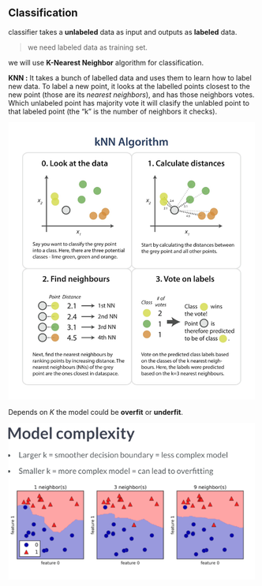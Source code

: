 **Classification**
----

classifier takes a **unlabeled** data as input and outputs as **labeled** data. 

> we need labeled data as training set. 

we will use **K-Nearest Neighbor** algorithm for classification. 

 **KNN :** It takes a bunch of labelled data and uses them to learn how to label new data. To label a new point, it looks at the labelled points closest to the new point (those are its *nearest neighbors*), and has those neighbors votes. Which unlabeled point has majority vote it will clasify the unlabled point to that labeled point
  (the “k” is the number of neighbors it checks).


<img src="/Images/knn.jpg" alt="drawing" width="500"/>

Depends on *K* the model could be **overfit** or **underfit**.

<img src="/Images/K-NN.png" alt="drawing" width="500"/>

 
